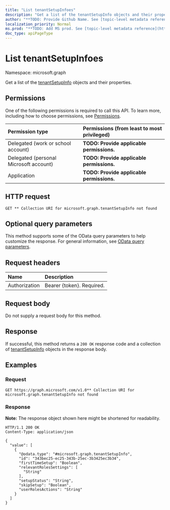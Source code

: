 ```yaml
---
title: "List tenantSetupInfoes"
description: "Get a list of the tenantSetupInfo objects and their properties."
author: "**TODO: Provide Github Name. See [topic-level metadata reference](https://msgo.azurewebsites.net/add/document/guidelines/metadata.html#topic-level-metadata)**"
localization_priority: Normal
ms.prod: "**TODO: Add MS prod. See [topic-level metadata reference](https://msgo.azurewebsites.net/add/document/guidelines/metadata.html#topic-level-metadata)**"
doc_type: apiPageType
---
```


# List tenantSetupInfoes
Namespace: microsoft.graph



Get a list of the [tenantSetupInfo](../resources/tenantsetupinfo.md) objects and their properties.

## Permissions
One of the following permissions is required to call this API. To learn more, including how to choose permissions, see [Permissions](/graph/permissions-reference).

|Permission type|Permissions (from least to most privileged)|
|:---|:---|
|Delegated (work or school account)|**TODO: Provide applicable permissions.**|
|Delegated (personal Microsoft account)|**TODO: Provide applicable permissions.**|
|Application|**TODO: Provide applicable permissions.**|

## HTTP request

<!-- {
  "blockType": "ignored"
}
-->
``` http
GET ** Collection URI for microsoft.graph.tenantSetupInfo not found
```

## Optional query parameters
This method supports some of the OData query parameters to help customize the response. For general information, see [OData query parameters](/graph/query-parameters).

## Request headers
|Name|Description|
|:---|:---|
|Authorization|Bearer {token}. Required.|

## Request body
Do not supply a request body for this method.

## Response

If successful, this method returns a `200 OK` response code and a collection of [tenantSetupInfo](../resources/tenantsetupinfo.md) objects in the response body.

## Examples

### Request
<!-- {
  "blockType": "request",
  "name": "list_tenantsetupinfo"
}
-->
``` http
GET https://graph.microsoft.com/v1.0** Collection URI for microsoft.graph.tenantSetupInfo not found
```


### Response
**Note:** The response object shown here might be shortened for readability.
<!-- {
  "blockType": "response",
  "truncated": true,
  "@odata.type": "Collection(microsoft.graph.tenantSetupInfo)"
}
-->
``` http
HTTP/1.1 200 OK
Content-Type: application/json

{
  "value": [
    {
      "@odata.type": "#microsoft.graph.tenantSetupInfo",
      "id": "343bec25-ec25-343b-25ec-3b3425ec3b34",
      "firstTimeSetup": "Boolean",
      "relevantRolesSettings": [
        "String"
      ],
      "setupStatus": "String",
      "skipSetup": "Boolean",
      "userRolesActions": "String"
    }
  ]
}
```


